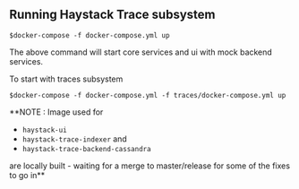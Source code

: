 ## Running Haystack Trace subsystem 

```
$docker-compose -f docker-compose.yml up
```

The above command will start core services and ui with mock backend services. 

To start with traces subsystem 

```
$docker-compose -f docker-compose.yml -f traces/docker-compose.yml up
```

**NOTE : Image used for 
* `haystack-ui`
* `haystack-trace-indexer` and 
* `haystack-trace-backend-cassandra` 

are locally built - waiting for a merge to master/release for some of the fixes to go in**
